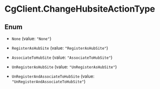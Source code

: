 # CgClient.ChangeHubsiteActionType

## Enum


* `None` (value: `"None"`)

* `RegisterAsHubSite` (value: `"RegisterAsHubSite"`)

* `AssociateToHubSite` (value: `"AssociateToHubSite"`)

* `UnRegisterAsHubSite` (value: `"UnRegisterAsHubSite"`)

* `UnRegisterAndAssociateToHubSite` (value: `"UnRegisterAndAssociateToHubSite"`)


